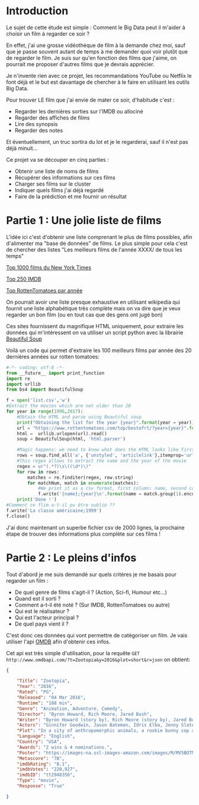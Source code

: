 # Introduction
Le sujet de cette étude est simple : Comment le Big Data peut il m'aider à choisir un film à regarder ce soir ?

En effet, j'ai une grosse vidéothèque de film à la demande chez moi, sauf que je passe souvent autant de temps à me demander quoi voir plutôt que de regarder le film. Je suis sur qu'en fonction des films que j'aime, on pourrait me proposer d'autres films que je devrais apprécier.

Je n'invente rien avec ce projet, les recommandations YouTube ou Netflix le font déjà et le but est davantage de chercher à le faire en utilisant les outils Big Data.

Pour trouver LE film que j'ai envie de mater ce soir, d'habitude c'est :
* Regarder les dernières sorties sur l'IMDB ou allociné
* Regarder des affiches de films
* Lire des synopsis
* Regarder des notes

Et éventuellement, un truc sortira du lot et je le regarderai, sauf il n'est pas déjà minuit...

Ce projet va se découper en cinq parties :

* Obtenir une liste de noms de films
* Récupérer des informations sur ces films
* Charger ses films sur le cluster 
* Indiquer quels films j'ai déjà regardé
* Faire de la prédiction et me fournir un résultat

# Partie 1 : Une jolie liste de films 

L'idée ici c'est d'obtenir une liste comprenant le plus de films possibles, afin d'alimenter ma "base de données" de films. Le plus simple pour cela c'est de chercher des listes "Les meilleurs films de l'année XXXX/ de tous les temps"

[Top 1000 films du New York Times](http://www.nytimes.com/ref/movies/1000best.html)

[Top 250 IMDB](http://www.imdb.com/chart/top)

[Top RottenTomatoes par année](https://www.rottentomatoes.com/top/bestofrt/?year=2016)

On pourrait avoir une liste presque exhaustive en utilisant wikipedia qui fournit une liste alphabétique très complète mais on va dire que je veux regarder un bon film (ou en tout cas que des gens ont jugé bon)

Ces sites fournissent du magnifique HTML uniquement, pour extraire les données qui m'intéressent on va utiliser un script python avec la librairie [Beautiful Soup](https://www.crummy.com/software/BeautifulSoup/bs4/doc/)

Voilà un code qui permet d'extraire les 100 meilleurs films par année des 20 dernières années sur rotten tomatoes:

```python
#-*- coding: utf-8 -*-
from __future__ import print_function
import re
import urllib
from bs4 import BeautifulSoup

f = open('list.csv','w')
#Extract the movies which are not older than 20
for year in range(1996,2017):
    #Obtain the HTML and parse using Beautiful soup
    print("Obtaining the list for the year {year}".format(year = year))
    url = "https://www.rottentomatoes.com/top/bestofrt/?year={year}".format(year = year)
    html =  urllib.urlopen(url).read()
    soup = BeautifulSoup(html, 'html.parser')

    #Magic happens: we need to know what does the HTML looks like first, but we can then extract everything
    rows = soup.find_all('a', {'unstyled', 'articlelink'},itemprop='url')
    #This regex allows to extract the name and the year of the movie
    regex = ur"(.*?)\s\((\d*)\)"
    for row in rows:
        matches = re.finditer(regex, row.string)
        for matchNum, match in enumerate(matches):
            #We print it as a csv format, first column: name, second column: year
            f.write('{name};{year}\n'.format(name = match.group(1).encode('utf-8'), year = match.group(2)))
    print('Done !')
#Comment ce flim a-t-il pu être oublié ??
f.write('La classe américaine;1999')
f.close()
```

J'ai donc maintenant un superbe fichier csv de 2000 lignes, la prochaine étape de trouver des informations plus complète sur ces films !

# Partie 2 : Le pleins d'infos
Tout d'abord je me suis demandé sur quels critères je me basais pour regarder un film :

* De quel genre de films s'agit-il ? (Action, Sci-fi, Humour etc...)
* Quand est il sorti ?
* Comment a-t-il été noté ? (Sur IMDB, RottenTomatoes ou autre)
* Qui est le réalisateur ?
* Qui est l'acteur principal ?
* De quel pays vient il ?

C'est donc ces données qui vont permettre de catégoriser un film.
Je vais utiliser l'api [OMDB](https://www.omdbapi.com/) afin d'obtenir ces infos.

Cet api est très simple d'utilisation, pour la requête `GET http://www.omdbapi.com/?t=Zootopia&y=2016&plot=short&r=json` on obtient:

```json
{

    "Title": "Zootopia",
    "Year": "2016",
    "Rated": "PG",
    "Released": "04 Mar 2016",
    "Runtime": "108 min",
    "Genre": "Animation, Adventure, Comedy",
    "Director": "Byron Howard, Rich Moore, Jared Bush",
    "Writer": "Byron Howard (story by), Rich Moore (story by), Jared Bush (story by), Jim Reardon (story by), Josie Trinidad (story by), Phil Johnston (story by), Jennifer Lee (story by), Jared Bush (screenplay), Phil Johnston (screenplay)",
    "Actors": "Ginnifer Goodwin, Jason Bateman, Idris Elba, Jenny Slate",
    "Plot": "In a city of anthropomorphic animals, a rookie bunny cop and a cynical con artist fox must work together to uncover a conspiracy.",
    "Language": "English",
    "Country": "USA",
    "Awards": "2 wins & 4 nominations.",
    "Poster": "https://images-na.ssl-images-amazon.com/images/M/MV5BOTMyMjEyNzIzMV5BMl5BanBnXkFtZTgwNzIyNjU0NzE@._V1_SX300.jpg",
    "Metascore": "78",
    "imdbRating": "8.1",
    "imdbVotes": "220,927",
    "imdbID": "tt2948356",
    "Type": "movie",
    "Response": "True"

}
```
